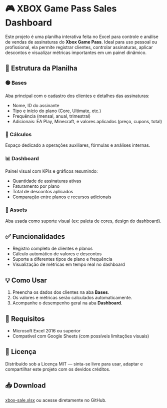 # 🎮 XBOX Game Pass Sales Dashboard

Este projeto é uma planilha interativa feita no Excel para controle e análise de vendas de assinaturas do **Xbox Game Pass**. Ideal para uso pessoal ou profissional, ela permite registrar clientes, controlar assinaturas, aplicar descontos e visualizar métricas importantes em um painel dinâmico.

## 📁 Estrutura da Planilha

### 🟢 Bases
Aba principal com o cadastro dos clientes e detalhes das assinaturas:
- Nome, ID do assinante
- Tipo e início do plano (Core, Ultimate, etc.)
- Frequência (mensal, anual, trimestral)
- Adicionais: EA Play, Minecraft, e valores aplicados (preço, cupons, total)

### 🔢 Cálculos
Espaço dedicado a operações auxiliares, fórmulas e análises internas.

### 📊 Dashboard
Painel visual com KPIs e gráficos resumindo:
- Quantidade de assinaturas ativas
- Faturamento por plano
- Total de descontos aplicados
- Comparação entre planos e recursos adicionais

### 🎨 Assets
Aba usada como suporte visual (ex: paleta de cores, design do dashboard).

## ✅ Funcionalidades

- Registro completo de clientes e planos
- Cálculo automático de valores e descontos
- Suporte a diferentes tipos de plano e frequência
- Visualização de métricas em tempo real no dashboard

## 💡 Como Usar

1. Preencha os dados dos clientes na aba **Bases**.
2. Os valores e métricas serão calculados automaticamente.
3. Acompanhe o desempenho geral na aba **Dashboard**.

## 📎 Requisitos

- Microsoft Excel 2016 ou superior
- Compatível com Google Sheets (com possíveis limitações visuais)

## 📃 Licença

Distribuído sob a Licença MIT — sinta-se livre para usar, adaptar e compartilhar este projeto com os devidos créditos.

## 📥 Download

[xbox-sale.xlsx](https://github.com/user-attachments/files/20758564/xbox-sale.xlsx) ou acesse diretamente no GitHub.

